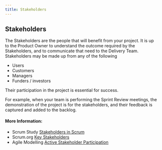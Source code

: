 ```yaml
---
title: Stakeholders
---
```

## Stakeholders

The Stakeholders are the people that will benefit from your project. It is up to the Product Owner to understand the outcome required by the Stakeholders, and to communicate that need to the Delivery Team.
Stakeholders may be made up from any of the following
- Users
- Customers
- Managers
- Funders / investors

Their participation in the project is essential for success.

For example, when your team is performing the Sprint Review meetings, the demonstration of the project is for the stakeholders, and their feedback is captured and added to the backlog.

#### More Information:
<!-- Please add any articles you think might be helpful to read before writing the article -->
- Scrum Study [Stakeholders in Scrum](https://www.scrumstudy.com/blog/stakeholders-in-scrum/)
- Scrum.org [Key Stakeholders](https://www.scrum.org/resources/blog/scrum-who-are-key-stakeholders-should-be-attending-every-sprint-review)
- Agile Modelling [Active Stakeholder Participation](http://agilemodeling.com/essays/activeStakeholderParticipation.htm)


